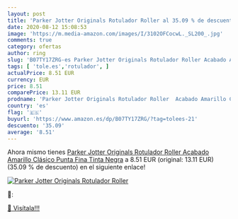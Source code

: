 ```yaml
---
layout: post
title: 'Parker Jotter Originals Rotulador Roller al 35.09 % de descuento'
date: 2020-08-12 15:08:53
image: 'https://m.media-amazon.com/images/I/3102OFCocwL._SL200_.jpg'
comments: true
category: ofertas
author: ring
slug: 'B07TY17ZRG-es Parker Jotter Originals Rotulador Roller Acabado Amarillo...'
tags: [ 'tole.es','rotulador', ]
actualPrice: 8.51 EUR
currency: EUR
price: 8.51
comparePrice: 13.11 EUR
prodname: 'Parker Jotter Originals Rotulador Roller  Acabado Amarillo Clásico  Punta Fina  Tinta Negra'
country: 'es'
flag: '🇪🇸'
buyurl: 'https://www.amazon.es/dp/B07TY17ZRG/?tag=tolees-21'
descuento: '35.09'
average: '8.51'
---
```


Ahora mismo tienes [Parker Jotter Originals Rotulador Roller  Acabado Amarillo Clásico  Punta Fina  Tinta Negra](https://www.amazon.es/dp/B07TY17ZRG/?tag=tolees-21) a 8.51 EUR (original: 13.11 EUR) (35.09 %  de descuento) en el siguiente enlace!

[![Parker Jotter Originals Rotulador Roller](https://m.media-amazon.com/images/I/3102OFCocwL._SL200_.jpg)](https://www.amazon.es/dp/B07TY17ZRG/?tag=tolees-21)

🔎:


[🛒 Visítala!!!](https://www.amazon.es/dp/B07TY17ZRG/?tag=tolees-21)
